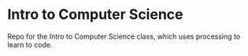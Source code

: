# Intro to Computer Science
Repo for the Intro to Computer Science class, which uses processing to learn to code.
